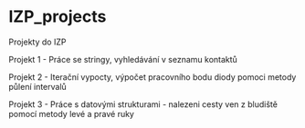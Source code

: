 # IZP_projects
Projekty do IZP

Projekt 1 - Práce se stringy, vyhledávání v seznamu kontaktů

Projekt 2 - Iterační vypocty, výpočet pracovního bodu diody pomoci metody půlení intervalů

Projekt 3 - Práce s datovými strukturami - nalezeni cesty ven z bludiště pomocí metody levé a pravé ruky

